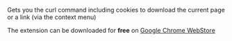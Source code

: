 Gets you the curl command including cookies to download the current page or a link (via the context menu)

The extension can be downloaded for **free** on [Google Chrome WebStore][1]

[1]: https://chrome.google.com/webstore/detail/cookiestxt/njabckikapfpffapmjgojcnbfjonfjfg
